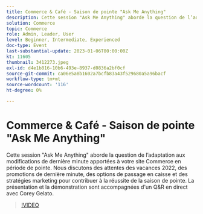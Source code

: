 ```yaml
---
title: Commerce & Café - Saison de pointe "Ask Me Anything"
description: Cette session "Ask Me Anything" aborde la question de l’adaptation aux modifications de dernière minute apportées à votre site Commerce en période de pointe. Nous discutons des attentes des vacances 2022, des promotions de dernière minute, des options de passage en caisse et des stratégies marketing pour contribuer à la réussite de la saison de pointe. La présentation et la démonstration sont accompagnées d'un Q&R en direct avec Corey Gelato.
solution: Commerce
topic: Commerce
role: Admin, Leader, User
level: Beginner, Intermediate, Experienced
doc-type: Event
last-substantial-update: 2023-01-06T00:00:00Z
kt: 11605
thumbnail: 3412273.jpeg
exl-id: d4e1b816-10b6-493e-8937-d0836a2bf0cf
source-git-commit: ca06e5a8b1602a7bcfb83a43f529680a5a96bacf
workflow-type: tm+mt
source-wordcount: '116'
ht-degree: 0%

---
```


# Commerce &amp; Café - Saison de pointe &quot;Ask Me Anything&quot;

Cette session &quot;Ask Me Anything&quot; aborde la question de l’adaptation aux modifications de dernière minute apportées à votre site Commerce en période de pointe. Nous discutons des attentes des vacances 2022, des promotions de dernière minute, des options de passage en caisse et des stratégies marketing pour contribuer à la réussite de la saison de pointe. La présentation et la démonstration sont accompagnées d&#39;un Q&amp;R en direct avec Corey Gelato.

>[!VIDEO](https://video.tv.adobe.com/v/3412273/?quality=12&learn=on)

